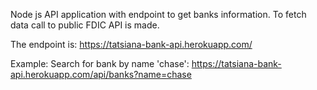 Node js API application with endpoint to get banks information.
To fetch data call to public FDIC API is made.

The endpoint is:
https://tatsiana-bank-api.herokuapp.com/

Example: Search for bank by name 'chase':
https://tatsiana-bank-api.herokuapp.com/api/banks?name=chase
